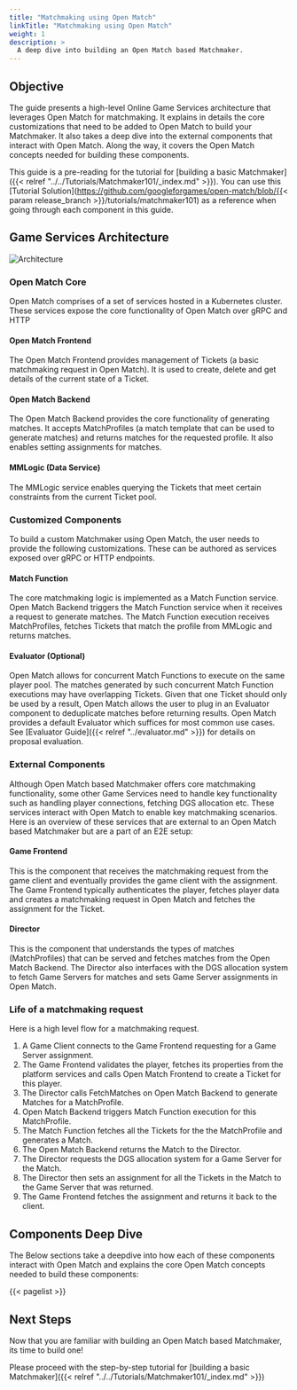 ```yaml
---
title: "Matchmaking using Open Match"
linkTitle: "Matchmaking using Open Match"
weight: 1
description: >
  A deep dive into building an Open Match based Matchmaker.
---
```


## Objective

The guide presents a high-level Online Game Services architecture that leverages Open Match for matchmaking. It explains in details the core customizations that need to be added to Open Match to build your Matchmaker. It also takes a deep dive into the external components that interact with Open Match. Along the way, it covers the Open Match concepts needed for building these components.

This guide is a pre-reading for the tutorial for [building a basic Matchmaker]({{< relref "../../Tutorials/Matchmaker101/_index.md" >}}). You can use this [Tutorial Solution](https://github.com/googleforgames/open-match/blob/{{< param release_branch >}}/tutorials/matchmaker101) as a reference when going through each component in this guide.

## Game Services Architecture

![Architecture](../../../images/architecture.png)

### Open Match Core

Open Match comprises of a set of services hosted in a Kubernetes cluster. These services expose the core functionality of Open Match over gRPC and HTTP

#### Open Match Frontend

The Open Match Frontend provides management of Tickets (a basic matchmaking request in Open Match). It is used to create, delete and get details of the current state of a Ticket.

#### Open Match Backend

The Open Match Backend provides the core functionality of generating matches. It accepts MatchProfiles (a match template that can be used to generate matches) and returns matches for the requested profile. It also enables setting assignments for matches.

#### MMLogic (Data Service)

The MMLogic service enables querying the Tickets that meet certain constraints from the current Ticket pool.

### Customized Components

To build a custom Matchmaker using Open Match, the user needs to provide the following customizations. These can be authored as services exposed over gRPC or HTTP endpoints.

#### Match Function

The core matchmaking logic is implemented as a Match Function service. Open Match Backend triggers the Match Function service when it receives a request to generate matches. The Match Function execution receives MatchProfiles, fetches Tickets that match the profile from MMLogic and returns matches.

#### Evaluator (Optional)

Open Match allows for concurrent Match Functions to execute on the same player pool. The matches generated by such concurrent Match Function executions may have overlapping Tickets. Given that one Ticket should only be used by a result, Open Match allows the user to plug in an Evaluator component to deduplicate matches before returning results. Open Match provides a default Evaluator which suffices for most common use cases. See [Evaluator Guide]({{< relref "../evaluator.md" >}}) for details on proposal evaluation.

### External Components

Although Open Match based Matchmaker offers core matchmaking functionality, some other Game Services need to handle key functionality such as handling player connections, fetching DGS allocation etc. These services interact with Open Match to enable key matchmaking scenarios. Here is an overview of these services that are external to an Open Match based Matchmaker but are a part of an E2E setup:

#### Game Frontend

This is the component that receives the matchmaking request from the game client and eventually provides the game client with the assignment. The Game Frontend typically authenticates the player, fetches player data and creates a matchmaking request in Open Match and fetches the assignment for the Ticket.

#### Director

This is the component that understands the types of matches (MatchProfiles) that can be served and fetches matches from the Open Match Backend. The Director also interfaces with the DGS allocation system to fetch Game Servers for matches and sets Game Server assignments in Open Match.

### Life of a matchmaking request

Here is a high level flow for a matchmaking request.

1. A Game Client connects to the Game Frontend requesting for a Game Server assignment.
2. The Game Frontend validates the player, fetches its properties from the platform services and calls Open Match Frontend to create a Ticket for this player.
3. The Director calls FetchMatches on Open Match Backend to generate Matches for a MatchProfile.
4. Open Match Backend triggers Match Function execution for this MatchProfile.
5. The Match Function fetches all the Tickets for the the MatchProfile and generates a Match.
6. The Open Match Backend returns the Match to the Director.
7. The Director requests the DGS allocation system for a Game Server for the Match.
8. The Director then sets an assignment for all the Tickets in the Match to the Game Server that was returned.
9. The Game Frontend fetches the assignment and returns it back to the client.

## Components Deep Dive

The Below sections take a deepdive into how each of these components interact with Open Match and explains the core Open Match concepts needed to build these components:

{{< pagelist >}}

## Next Steps

Now that you are familiar with building an Open Match based Matchmaker, its time to build one!

Please proceed with the step-by-step tutorial for [building a basic Matchmaker]({{< relref "../../Tutorials/Matchmaker101/_index.md" >}})
